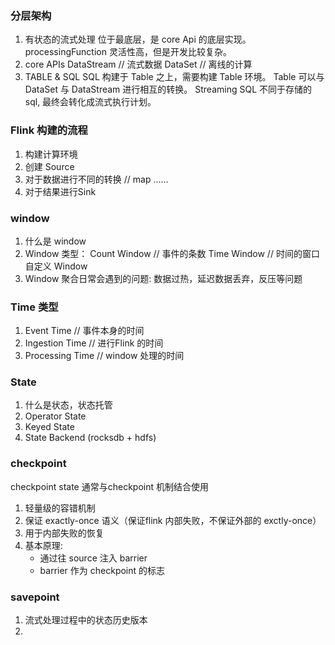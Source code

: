 ### 分层架构
1. 有状态的流式处理
	位于最底层，是 core Api 的底层实现。
	processingFunction
	灵活性高，但是开发比较复杂。
2. core APIs
	DataStream // 流式数据
	DataSet // 离线的计算
3. TABLE & SQL
	SQL 构建于 Table 之上，需要构建 Table 环境。
	Table 可以与 DataSet 与 DataStream 进行相互的转换。
	Streaming SQL 不同于存储的 sql, 最终会转化成流式执行计划。

### Flink 构建的流程
1. 构建计算环境
2. 创建 Source
3. 对于数据进行不同的转换 // map ......
4. 对于结果进行Sink

### window
1. 什么是 window
2. Window 类型：
	Count Window // 事件的条数
	Time Window // 时间的窗口
	自定义 Window
3. Window 聚合日常会遇到的问题:
	数据过热，延迟数据丢弃，反压等问题

### Time 类型
1. Event Time // 事件本身的时间
2. Ingestion Time // 进行Flink 的时间
3. Processing Time // window 处理的时间

### State
1. 什么是状态，状态托管
2. Operator State
3. Keyed State
4. State Backend (rocksdb + hdfs)

### checkpoint
checkpoint state 通常与checkpoint 机制结合使用
1. 轻量级的容错机制
2. 保证 exactly-once 语义（保证flink 内部失败，不保证外部的 exctly-once）
3. 用于内部失败的恢复
4. 基本原理:
	* 通过往 source 注入 barrier
	* barrier 作为 checkpoint 的标志

### savepoint
1. 流式处理过程中的状态历史版本
2. 




